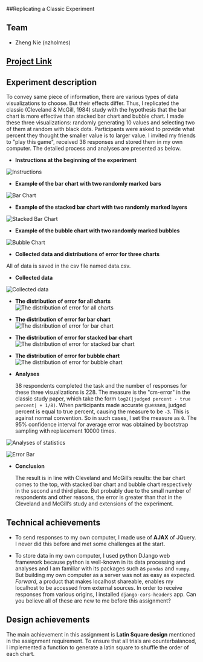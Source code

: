##Replicating a Classic Experiment  

## Team
- Zheng Nie (nzholmes)

## [Project Link](https://nzholmes.github.io/04-Experiment/index.html)

## Experiment description

To convey same piece of information, there are various types of data visualizations to choose. But their effects differ. Thus, I replicated the classic (Cleveland & McGill, 1984) study with the hypothesis that the bar chart is more effective than stacked bar chart and bubble chart. I made these three visualizations: randomly generating 10 values and selecting two of them at random with black dots. Participants were asked to provide what percent they thought the smaller value is to larger value. I invited my friends to "play this game", received 38 responses and stored them in my own computer. The detailed process and analyses are presented as below.

- **Instructions at the beginning of the experiment**

 ![Instructions](img/Instructions1.png)
 
- **Example of the bar chart with two randomly marked bars**

 ![Bar Chart](img/bar-chart.png)
 
- **Example of the stacked bar chart with two randomly marked layers**

 ![Stacked Bar Chart](img/stacked-bar-chart.png)
 
- **Example of the bubble chart with two randomly marked bubbles**

 ![Bubble Chart](img/bubble-chart.png)
 
- **Collected data and distributions of error for three charts**

 All of data is saved in the csv file named data.csv.
 
 * __Collected data__
 
 ![Collected data](img/Data.png)
 
 * __The distribution of error for all charts__
 ![The distribution of error for all charts](img/The-distribution-of-error-for-all-charts.png)
 
 * __The distribution of error for bar chart__
 ![The distribution of error for bar chart](img/The-distribution-of-error-for-bar-chart.png)
 
 * __The distribution of error for stacked bar chart__
 ![The distribution of error for stacked bar chart](img/The-distribution-of-error-for-stacked-bar-chart.png)
 
 * __The distribution of error for bubble chart__
 ![The distribution of error for bubble chart](img/The-distribution-of-error-for-bubble-chart.png)
 
- **Analyses**

  38 respondents completed the task and the number of responses for these three visualizations is 228. The measure is the "cm-error" in the classic study paper, which take the form `log2(|judged percent - true percent| + 1/8)`. When participants made accurate guesses, judged percent is equal to true percent, causing the measure to be `-3`. This is against normal convention. So in such cases, I set the measure as `0`. The 95% confidence interval for average error was obtained by bootstrap sampling with replacement 10000 times. 

 ![Analyses of statistics](img/Analyses.png)
 
 ![Error Bar](img/error-bar.png)

- **Conclusion**

  The result is in line with Cleveland and McGill’s results: the bar chart comes to the top, with stacked bar chart and bubble chart respectively in the second and third place. But probably due to the small number of respondents and other reasons, the error is greater than that in the Cleveland and McGill’s study and extensions of the experiment.


## Technical achievements

- To send responses to my own computer, I made use of **AJAX** of JQuery. I never did this before and met some challenges at the start. 

- To store data in my own computer, I used python DJango web framework because python is well-known in its data processing and analyses and I am familiar with its packages such as `pandas` and `numpy`. But building my own computer as a server was not as easy as expected. *Forward*, a product that makes localhost shareable, enables my localhost to be accessed from external sources. In order to receive responses from various origins, I installed `django-cors-headers` app. Can you believe all of these are new to me before this assignment?

## Design achievements

The main achievement in this assignment is **Latin Square design** mentioned in the assignment requirement. To ensure that all trials are counterbalanced, I implemented a function to generate a latin square to shuffle the order of each chart.

